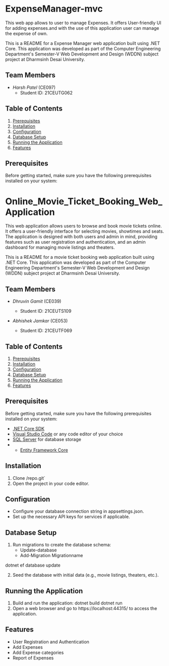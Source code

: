 # ExpenseManager-mvc
This web app allows to user to manage  Expenses. It offers User-friendly UI for adding expenses.and with the use of this application user can manage the expense of own.

This is a README for a Expense Manager web application built using .NET Core. This application was developed as part of the Computer Engineering Department's Semester-V Web Development and Design (WDDN) subject project at Dharmsinh Desai University.


## Team Members
- *Harsh Patel* (CE097)
  - Student ID: 21CEUTG062



## Table of Contents
1. [Prerequisites](#prerequisites)
2. [Installation](#installation)
3. [Configuration](#configuration)
4. [Database Setup](#database-setup)
5. [Running the Application](#running-the-application)
6. [Features](#features)

## Prerequisites
Before getting started, make sure you have the following prerequisites installed on your system:

# Online_Movie_Ticket_Booking_Web_Application
This web application allows users to browse and book movie tickets online. It offers a user-friendly interface for selecting movies, showtimes and seats. The application is designed with both users and admin in mind, providing features such as user registration and authentication, and an admin dashboard for managing movie listings and theaters.

This is a README for a movie ticket booking web application built using .NET Core. This application was developed as part of the Computer Engineering Department's Semester-V Web Development and Design (WDDN) subject project at Dharmsinh Desai University.

## Team Members
- *Dhruvin Gamit* (CE039)
  - Student ID: 21CEUTS109

- *Abhishek Jamkar* (CE053)
  - Student ID: 21CEUTF069

## Table of Contents
1. [Prerequisites](#prerequisites)
2. [Installation](#installation)
3. [Configuration](#configuration)
4. [Database Setup](#database-setup)
5. [Running the Application](#running-the-application)
6. [Features](#features)

## Prerequisites
Before getting started, make sure you have the following prerequisites installed on your system:

- [.NET Core SDK](https://dotnet.microsoft.com/download)
- [Visual Studio Code](https://code.visualstudio.com/) or any code editor of your choice
- [SQL Server](https://www.microsoft.com/en-us/sql-server/sql-server-downloads) for database storage
- - [Entity Framework Core](https://docs.microsoft.com/en-us/ef/core/)

## Installation
1. Clone /repo.git`
2. Open the project in your code editor.


## Configuration
- Configure your database connection string in appsettings.json.
- Set up the necessary API keys for services if applicable.

## Database Setup
1. Run migrations to create the database schema:
   - Update-database
   - Add-Migration Migrationname

dotnet ef database update

2. Seed the database with initial data (e.g., movie listings, theaters, etc.).

## Running the Application
1. Build and run the application:
dotnet build
dotnet run
2. Open a web browser and go to https://localhost:44315/ to access the application.

## Features
- User Registration and Authentication
- Add Expenses
- Add Expense categories 
- Report of Expenses 




